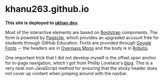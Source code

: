 # k<span>hanu263.github.io</span>

**This site is deployed to [ukhan.dev](https://ukhan.dev).**

Most of the interactive elements are based on [Bootstrap](https://getbootstrap.com) components. The form is powered by [Pageclip](https://pageclip.co), which provides an upgraded account free for students through GitHub Education. Fonts are provided through [Google Fonts](https://developers.google.com/fonts) -- the headers are in [Overpass Mono](https://fonts.google.com/specimen/Overpass+Mono) and the body is in [Roboto](https://fonts.google.com/specimen/Roboto).

One important trick that I did not develop myself is the offset span anchor for in-page navigation, which I got from Phillip Lovelace's [blog](https://pixelflips.com/blog/anchor-links-with-a-fixed-header). This is a very neat non-JavaScript method for ensuring that the sticky header does not cover up content when jumping around with the navbar.
